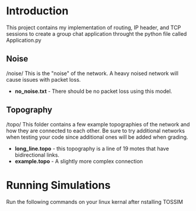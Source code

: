 # Introduction
This project contains my implementation of routing, IP header, and TCP sessions to create a group chat application throught the python file called Application.py

## Noise
/noise/  This is the "noise" of the network. A heavy noised network will cause issues with
packet loss.

* **no_noise.txt** - There should be no packet loss using this model.

## Topography
/topo/ This folder contains a few example topographies of the network and how they are
connected to each other. Be sure to try additional networks when testing your code
since additional ones will be added when grading.

* **long_line.topo** - this topography is a line of 19 motes that have bidirectional links.
* **example.topo** - A slightly more complex connection

# Running Simulations
Run the following commands on your linux kernal after nstalling TOSSIM
